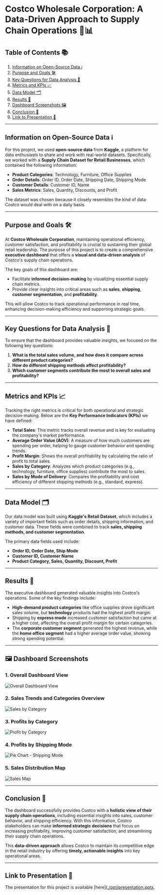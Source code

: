 # Costco Wholesale Corporation: A Data-Driven Approach to Supply Chain Operations 🏬📊

## Table of Contents 📚
1. [Information on Open-Source Data ℹ️](#Information-on-Open-Source-Data-ℹ️)
2. [Purpose and Goals 🛠️](#purpose-and-goals-️)
3. [Key Questions for Data Analysis 🤔](#key-questions-for-data-analysis-)
4. [Metrics and KPIs 📈](#metrics-and-kpis-)
5. [Data Model 🗂️](#data-model-)
6. [Results 🏅](#results- )
7. [Dashboard Screenshots 🖼️](#Dashboard-Screenshots-)
8. [Conclusion 🎯](#conclusion-)
9. [Link to Presentation 📑](#link-to-presentation-)

---
## Information on Open-Source Data ℹ️

For this project, we used **open-source data** from **Kaggle**, a platform for data enthusiasts to share and work with real-world datasets. Specifically, we worked with a **Supply Chain Dataset for Retail Businesses**, which contained the following information:

- **Product Categories**: Technology, Furniture, Office Supplies
- **Order Details**: Order ID, Order Date, Shipping Date, Shipping Mode
- **Customer Details**: Customer ID, Name
- **Sales Metrics**: Sales, Quantity, Discounts, and Profit

The dataset was chosen because it closely resembles the kind of data Costco would deal with on a daily basis.

---

## Purpose and Goals 🛠️
At **Costco Wholesale Corporation**, maintaining operational efficiency, customer satisfaction, and profitability is crucial to sustaining their global retail leadership. The purpose of this project is to create a comprehensive **executive dashboard** that offers a **visual and data-driven analysis** of Costco's supply chain operations.

The key goals of this dashboard are:
- Facilitate **informed decision-making** by visualizing essential supply chain metrics.
- Provide clear insights into critical areas such as **sales**, **shipping**, **customer segmentation**, and **profitability**.

This will allow Costco to track operational performance in real time, enhancing decision-making efficiency and supporting strategic goals.

---

## Key Questions for Data Analysis 🤔
To ensure that the dashboard provides valuable insights, we focused on the following key questions:
1. **What is the total sales volume, and how does it compare across different product categories?**
2. **How do different shipping methods affect profitability?**
3. **Which customer segments contribute the most to overall sales and profitability?**

---

## Metrics and KPIs 📈
Tracking the right metrics is critical for both operational and strategic decision-making. Below are the **Key Performance Indicators (KPIs)** we have defined:

- **Total Sales**: This metric tracks overall revenue and is key for evaluating the company's market performance.
- **Average Order Value (AOV)**: A measure of how much customers are spending per order, helping to gauge customer behavior and spending trends.
- **Profit Margin**: Shows the overall profitability by calculating the ratio of profit to total sales.
- **Sales by Category**: Analyzes which product categories (e.g., technology, furniture, office supplies) contribute the most to sales.
- **Sales by Mode of Delivery**: Compares the profitability and cost efficiency of different shipping methods (e.g., standard, express).

---

## Data Model 🗂️
Our data model was built using **Kaggle's Retail Dataset**, which includes a variety of important fields such as order details, shipping information, and customer data. These fields were combined to track **sales, shipping methods, and customer segmentation**.

The primary data fields used include:
- **Order ID, Order Date, Ship Mode**
- **Customer ID, Customer Name**
- **Product Category, Sales, Quantity, Discount, Profit**

---

## Results 🏅
The executive dashboard generated valuable insights into Costco's operations. Some of the key findings include:
- **High-demand product categories** like office supplies drove significant sales volume, but **technology** products had the highest profit margin.
- Shipping by **express mode** increased customer satisfaction but came at a higher cost, affecting the overall profit margin for certain categories.
- The **corporate customer segment** generated the highest revenue, while the **home office segment** had a higher average order value, showing strong spending potential.
  

---

## 🖼️ Dashboard Screenshots

### 1. Overall Dashboard View
![Overall Dashboard View](./Screenshot%202024-10-16%20184956.png)

### 2. Sales Trends and Categories Overview
![Sales by Category](./salesByCategory.png)

### 3. Profits by Category
![Profit by Category](./profitbyCategory.png)

### 4. Profits by Shipping Mode
![Pie Chart - Shipping Mode](./pichart.png)

### 5. Sales Distribution Map
![Sales Map](./maps.png)

---

## Conclusion 🎯
The dashboard successfully provides Costco with a **holistic view of their supply chain operations**, including essential insights into sales, customer behavior, and shipping efficiency. With this information, Costco stakeholders can make **informed strategic decisions** that focus on increasing profitability, improving customer satisfaction, and streamlining their supply chain operations.

This **data-driven approach** allows Costco to maintain its competitive edge in the retail industry by offering **timely, actionable insights** into key operational areas.

---

## Link to Presentation 📑
The presentation for this project is available [here]([./ppt/presentation.pptx](https://github.com/luckypatel370/shop-dashboard/blob/main/GROUP7_ASSIGNMENT_FINAL.pdf).
